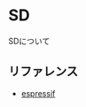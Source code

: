 # SD

SDについて

## リファレンス
- [espressif](https://docs.espressif.com/projects/esp-idf/en/latest/api-reference/storage/sdmmc.html)

